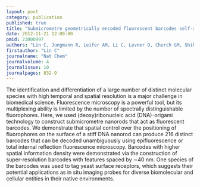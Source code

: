 ```yaml
---
layout: post
category: publication
published: true
title: "Submicrometre geometrically encoded fluorescent barcodes self-assembled from DNA."
date: 2012-11-21 12:00:00
pmid: 23000997
authors: "Lin C, Jungmann R, Leifer AM, Li C, Levner D, Church GM, Shih WM, Yin P"
firstauthor: "Lin C"
journalname: "Nat Chem"
journalvolume: 4
journalissue: 10
journalpages: 832-9
---
```


The identification and differentiation of a large number of distinct molecular species with high temporal and spatial resolution is a major challenge in biomedical science. Fluorescence microscopy is a powerful tool, but its multiplexing ability is limited by the number of spectrally distinguishable fluorophores. Here, we used (deoxy)ribonucleic acid (DNA)-origami technology to construct submicrometre nanorods that act as fluorescent barcodes. We demonstrate that spatial control over the positioning of fluorophores on the surface of a stiff DNA nanorod can produce 216 distinct barcodes that can be decoded unambiguously using epifluorescence or total internal reflection fluorescence microscopy. Barcodes with higher spatial information density were demonstrated via the construction of super-resolution barcodes with features spaced by ∼40 nm. One species of the barcodes was used to tag yeast surface receptors, which suggests their potential applications as in situ imaging probes for diverse biomolecular and cellular entities in their native environments.

